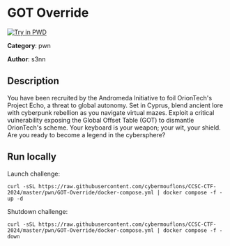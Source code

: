 # GOT Override

[![Try in PWD](https://raw.githubusercontent.com/play-with-docker/stacks/master/assets/images/button.png)](https://labs.play-with-docker.com/?stack=https://raw.githubusercontent.com/cybermouflons/CCSC-CTF-2024/master/pwn/GOT-Override/docker-compose.yml)


**Category**: pwn

**Author**: s3nn

## Description

You have been recruited by the Andromeda Initiative to foil OrionTech's Project Echo, a threat to global autonomy. Set in Cyprus, blend ancient lore with cyberpunk rebellion as you navigate virtual mazes. Exploit a critical vulnerability exposing the Global Offset Table (GOT) to dismantle OrionTech's scheme. Your keyboard is your weapon; your wit, your shield. Are you ready to become a legend in the cybersphere?



## Run locally

Launch challenge:
```
curl -sSL https://raw.githubusercontent.com/cybermouflons/CCSC-CTF-2024/master/pwn/GOT-Override/docker-compose.yml | docker compose -f - up -d
```

Shutdown challenge:
```
curl -sSL https://raw.githubusercontent.com/cybermouflons/CCSC-CTF-2024/master/pwn/GOT-Override/docker-compose.yml | docker compose -f - down
```
